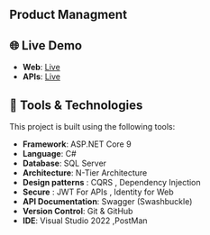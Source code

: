 ## Product Managment 
## 🌐 Live Demo

- **Web**: [Live](http://assignment.runasp.net/Account/Login)  
- **APIs**: [Live](http://assignmentapis.runasp.net/index.html)  



## 🧰 Tools & Technologies
This project is built using the following tools:

- **Framework**: ASP.NET Core 9 
- **Language**: C#
- **Database**: SQL Server
- **Architecture**: N-Tier Architecture
- **Design patterns** : CQRS , Dependency Injection
- **Secure** : JWT For APIs , Identity for Web 
- **API Documentation**: Swagger (Swashbuckle)
- **Version Control**: Git & GitHub
- **IDE**: Visual Studio 2022 ,PostMan
 
